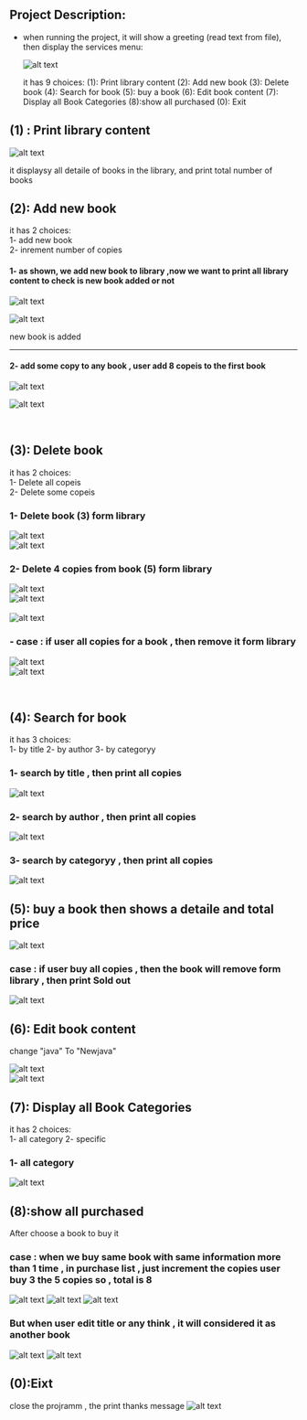 
## Project Description:
- when running the project, it will show a greeting (read text from file), then display the services menu:
  
  ![alt text](project1_aw2/Assets/1.png)

  it has 9 choices:
(1): Print library content (2): Add new book (3): Delete book (4): Search for book
(5): buy a book (6): Edit book content (7): Display all Book Categories (8):show all purchased (0): Exit


## (1) : Print library content
  ![alt text](project1_aw2/Assets/2.png)
  
  it displaysy all detaile of books in the library, and print total number of books         

  


## (2): Add new book
  it has 2 choices:         
  1- add new book       
  2- inrement number of copies
  
  #### 1- as shown, we add new book to library ,now we want to print all library content to check is new book added or not
  ![alt text](project1_aw2/Assets/3.png)
  
  ![alt text](project1_aw2/Assets/3.1.png)

  new book is added

  ---------------------------------------------------------

  #### 2- add some copy to any book , user add 8 copeis to the first book 
  ![alt text](project1_aw2/Assets/4.png)
  
  ![alt text](project1_aw2/Assets/4.1.png)       

<br />  
  
  ## (3): Delete book
  it has 2 choices:         
  1- Delete all copeis       
  2- Delete some copeis 
  
  ### 1- Delete book (3) form library
  ![alt text](project1_aw2/Assets/5.png)    
  ![alt text](project1_aw2/Assets/5.1.png)    


  ### 2- Delete 4 copies from book (5) form library
  ![alt text](project1_aw2/Assets/6.png)    
  ![alt text](project1_aw2/Assets/6.99.png)  
  <br />
  ![alt text](project1_aw2/Assets/6.1.png)   

  ### - case : if user all copies for a book , then remove it form library
  ![alt text](project1_aw2/Assets/6.2case.png)   
  ![alt text](project1_aw2/Assets/6.3.png)   

  <br />
  
  ## (4): Search for book
  it has 3 choices:         
  1- by title
  2- by author
  3- by categoryy

  ### 1- search by title , then print all copies 
  ![alt text](project1_aw2/Assets/7.1.png)
  
  ### 2- search by author , then print all copies 
  ![alt text](project1_aw2/Assets/7.2.png)   
  ### 3- search by categoryy , then print all copies 
  ![alt text](project1_aw2/Assets/7.3.png)  

  ## (5): buy a book then shows a detaile and total price
  ![alt text](project1_aw2/Assets/8buy.png)  
  
  ### case : if user buy all copies , then the book will remove form library , then print Sold out
  ![alt text](project1_aw2/Assets/8buy2.png)  

  
  ## (6): Edit book content
  
  change "java" To "Newjava"
  
  ![alt text](project1_aw2/Assets/9edit.png)  
  ![alt text](project1_aw2/Assets/9.1.png)  

  
  ## (7): Display all Book Categories
  
  it has 2 choices:         
  1- all category
  2- specific

  ### 1- all category
  ![alt text](project1_aw2/Assets/10.png)
  


  ## (8):show all purchased
  After choose a book to buy it 
  ### case : when we buy same book with same information more than 1 time , in purchase list , just increment the copies user buy 3 the 5 copies so , total is 8 
  ![alt text](project1_aw2/Assets/12.1merge.png)
  ![alt text](project1_aw2/Assets/12.2merge.png)
  ![alt text](project1_aw2/Assets/12.3merge.png)

  ### But when user edit title or any think , it will considered it as another book 
  ![alt text](project1_aw2/Assets/12.4merge.png)
  ![alt text](project1_aw2/Assets/12.5merge.png)

  
  ## (0):Eixt 
  close the projramm , the print thanks message 
  ![alt text](project1_aw2/Assets/16.png)
  


